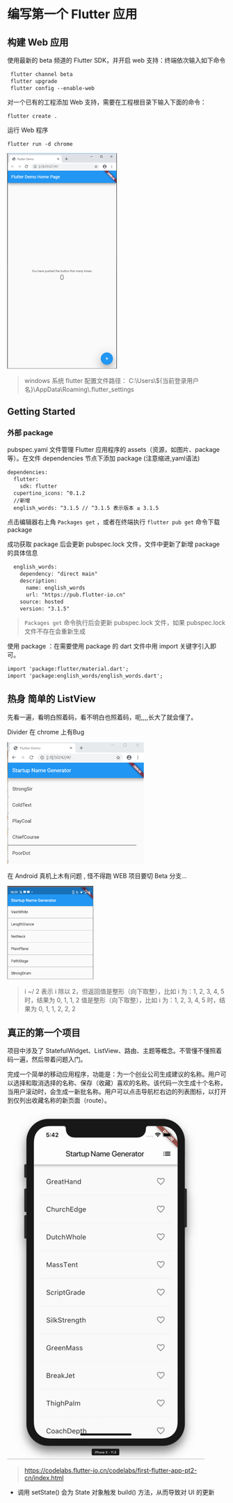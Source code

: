# 编写第一个 Flutter 应用

## 构建 Web 应用

使用最新的 beta 频道的 Flutter SDK，并开启 web 支持：终端依次输入如下命令

```
 flutter channel beta
 flutter upgrade
 flutter config --enable-web
```

对一个已有的工程添加 Web 支持，需要在工程根目录下输入下面的命令：

```
flutter create .
```

运行 Web 程序

```
flutter run -d chrome
```

![image](doc/image.png)


> windows 系统 flutter 配置文件路径：
> C:\Users\\${当前登录用户名}\AppData\Roaming\\.flutter_settings

## Getting Started

### 外部 package

pubspec.yaml 文件管理 Flutter 应用程序的
assets（资源，如图片、package等）。在文件 dependencies 节点下添加 package
(注意缩进,yaml语法)

```
dependencies:
  flutter:
    sdk: flutter
  cupertino_icons: ^0.1.2
  //新增 
  english_words: ^3.1.5 // ^3.1.5 表示版本 ≥ 3.1.5  
```
点击编辑器右上角 `` Packages get `` ，或者在终端执行 `` flutter pub get `` 命令下载 package

成功获取 package 后会更新 pubspec.lock 文件，文件中更新了新增 package 的具体信息

```
  english_words:
    dependency: "direct main"
    description:
      name: english_words
      url: "https://pub.flutter-io.cn"
    source: hosted
    version: "3.1.5"
```
 > `` Packages get `` 命令执行后会更新  pubspec.lock 文件，如果 pubspec.lock 文件不存在会重新生成

使用 package ：在需要使用 package 的 dart 文件中用 import 关键字引入即可。

```
import 'package:flutter/material.dart';
import 'package:english_words/english_words.dart';
```
## 热身 简单的 ListView

先看一遍，看明白照着码，看不明白也照着码，呃,,,,长大了就会懂了。

Divider 在 chrome 上有Bug

![image_1](doc/image_1.png)

在 Android 真机上木有问题 , 怪不得跑 WEB 项目要切 Beta 分支...

![image_2](doc/image_2.png)

>  i ~/ 2 表示 i 除以 2，但返回值是整形（向下取整），比如 i 为：1, 2, 3, 4, 5 时，结果为 0, 1, 1, 2 值是整形（向下取整），比如 i 为：1, 2, 3, 4, 5 时，结果为 0, 1, 1, 2, 2, 2

## 真正的第一个项目

项目中涉及了 StatefulWidget、ListView、路由、主题等概念。不管懂不懂照着码一遍，然后带着问题入门。

完成一个简单的移动应用程序，功能是：为一个创业公司生成建议的名称。用户可以选择和取消选择的名称、保存（收藏）喜欢的名称。该代码一次生成十个名称，当用户滚动时，会生成一新批名称。用户可以点击导航栏右边的列表图标，以打开到仅列出收藏名称的新页面（route）。

![](https://raw.githubusercontent.com/RockLee-Git/JustForImage/master/fisrt_pro.gif)

> https://codelabs.flutter-io.cn/codelabs/first-flutter-app-pt2-cn/index.html


- 调用 setState() 会为 State 对象触发 build() 方法，从而导致对 UI 的更新

